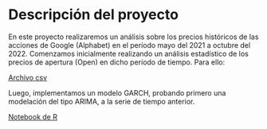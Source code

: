 # Descripción del proyecto

En este proyecto realizaremos un análisis sobre los precios históricos de las acciones de Google (Alphabet) en el período mayo del 2021 a octubre del 2022. Comenzamos inicialmente realizando un análisis estadístico de los precios de apertura (Open) en dicho período de tiempo. Para ello:

[Archivo csv](df_goog.csv)

Luego, implementamos un modelo GARCH, probando primero una modelación del tipo ARIMA, a la serie de tiempo anterior.

[Notebook de R](https://luisapaez.github.io/Proyectos_AnalisisDatos/AccionesGoogle/Notebook_pagina.html)
